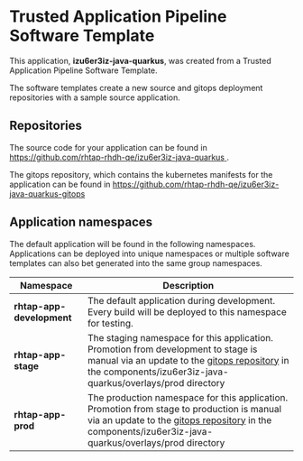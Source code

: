 # Trusted Application Pipeline Software Template

This application, **izu6er3iz-java-quarkus**, was created from a Trusted Application Pipeline Software Template.

The software templates create a new source and gitops deployment repositories with a sample source application. 

## Repositories

The source code for your application can be found in [https://github.com/rhtap-rhdh-qe/izu6er3iz-java-quarkus ](https://github.com/rhtap-rhdh-qe/izu6er3iz-java-quarkus ).
 
The gitops repository, which contains the kubernetes manifests for the application can be found in 
[https://github.com/rhtap-rhdh-qe/izu6er3iz-java-quarkus-gitops ](https://github.com/rhtap-rhdh-qe/izu6er3iz-java-quarkus-gitops ) 

## Application namespaces 

The default application will be found in the following namespaces. Applications can be deployed into unique namespaces or multiple software templates can also bet generated into the same group namespaces.  

|  Namespace   |  Description   |  
| -------- | -------- |   
| **rhtap-app-development** | The default application during development. Every build will be deployed to this namespace for testing. | 
| **rhtap-app-stage** | The staging namespace for this application. Promotion from development to stage is manual via an update to the [gitops repository](https://github.com/rhtap-rhdh-qe/izu6er3iz-java-quarkus-gitops ) in the components/izu6er3iz-java-quarkus/overlays/prod directory |  
| **rhtap-app-prod** | The production namespace for this application. Promotion from stage to production is manual via an update to the [gitops repository](https://github.com/rhtap-rhdh-qe/izu6er3iz-java-quarkus-gitops ) in the components/izu6er3iz-java-quarkus/overlays/prod directory | 